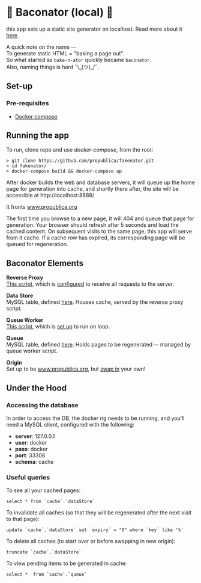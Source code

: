 # 🥓 Baconator (local) 🥓

this app sets up a static site generator on localhost. Read more about it [here](https://www.propublica.org/nerds/).

A quick note on the name --  
To generate static HTML = "baking a page out".  
So what started as `bake-n-ator` quickly became `baconator`.  
Also, naming things is hard ¯\\\_(ツ)\_/¯.

## Set-up

### Pre-requisites
 - [Docker compose](https://docs.docker.com/compose/install/)

## Running the app  
To run, clone repo and use *docker-compose*, from the root:

```
> git clone https://github.com/propublica/fakenator.git
> cd fakenator/
> docker-compose build && docker-compose up
```

After docker builds the web and database servers, it will queue up the home page for generation into cache, and shortly there after, the site will be accessible at http://localhost:8888/

It fronts www.propublica.org

The first time you browse to a new page, it will 404 and queue that page for generation. Your browser should refresh after 5 seconds and load the cached content. On subsequent visits to the same page, this app will serve from it cache. If a cache row has expired, its corresponding page will be queued for regeneration.

## Baconator Elements

**Reverse Proxy**  
[This script](https://github.com/propublica/fakenator/blob/master/src/reverseProxy.php), which is [configured](https://github.com/propublica/fakenator/blob/master/src/.htaccess) to receive all requests to the server.  

**Data Store**  
MySQL table, defined [here](https://github.com/propublica/fakenator/blob/master/helpers/createTables.sql#L5). Houses cache, served by the reverse proxy script.  

**Queue Worker**  
[This script](https://github.com/propublica/fakenator/blob/master/src/queueWorker.php), which is [set up](https://github.com/propublica/fakenator/blob/master/helpers/entrypoint.sh#L12-L16) to run on loop.  

**Queue**  
MySQL table, defined [here](https://github.com/propublica/fakenator/blob/master/helpers/createTables.sql#L15). Holds pages to be regenerated -- managed by queue worker script.  

**Origin**  
Set up to be www.propublica.org, but [swap in](https://github.com/propublica/fakenator/blob/master/src/queueWorker.php#L95) your own!   


## Under the Hood

### Accessing the database
In order to access the DB, the docker rig needs to be running, and you'll need a MySQL client, configured with the following:  
 - **server**: 127.0.0.1
 - **user**: docker
 - **pass**: docker
 - **port**: 33306
 - **schema**: cache

### Useful queries
To see all your cached pages:
```
select * from `cache`.`dataStore`
```

To invalidate all caches (so that they will be regenerated after the next visit to that page):
```
update `cache`.`dataStore` set `expiry` = "0" where `key` like '%'
```

To delete all caches (to start over or before swapping in new origin):  
```
truncate `cache`.`dataStore`
```

To view pending items to be generated in cache:  
```
select *  from `cache`.`queue`
```


